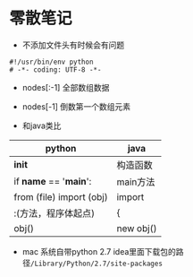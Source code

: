 # 零散笔记
+ 不添加文件头有时候会有问题

```
#!/usr/bin/env python
# -*- coding: UTF-8 -*-
``` 
+ nodes[:-1] 全部数组数据
+ nodes[-1] 倒数第一个数组元素

+ 和java类比

python | java
--- | ---
__init__ | 构造函数
if __name__ == '__main__':| main方法
from (file) import (obj) | import
:(方法，程序体起点) | {
obj() | new obj()

+ mac 系统自带python 2.7 
  idea里面下载包的路径`/Library/Python/2.7/site-packages`
        